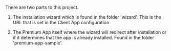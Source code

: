 There are two parts to this project.

1. The installation wizard which is found in the folder 'wizard'. This is the URL that is set in the Client App configuration

2. The Premium App itself where the wizard will redirect after installation or if it determines that the app is already installed. Found in the folder 'premium-app-sample'.

